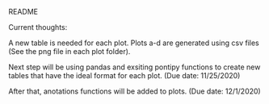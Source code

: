 README


Current thoughts: 

A new table is needed for each plot.
Plots a-d are generated using csv files (See the png file in each plot folder).

Next step will be using pandas and exsiting pontipy functions to create new tables that have the ideal format for each plot. (Due date: 11/25/2020)


After that, anotations functions will be added to plots. (Due date: 
12/1/2020)

